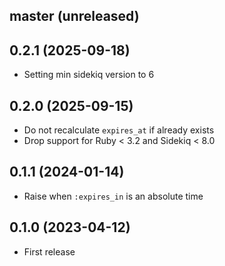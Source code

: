 ## master (unreleased)

## 0.2.1 (2025-09-18)

- Setting min sidekiq version to 6

## 0.2.0 (2025-09-15)

- Do not recalculate `expires_at` if already exists
- Drop support for Ruby < 3.2 and Sidekiq < 8.0

## 0.1.1 (2024-01-14)

- Raise when `:expires_in` is an absolute time

## 0.1.0 (2023-04-12)

- First release
